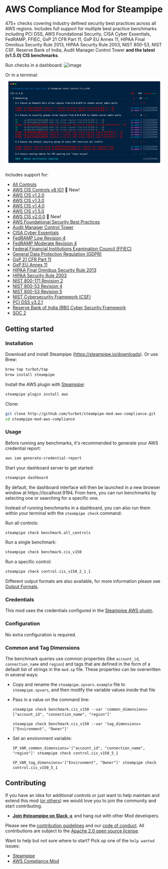 # AWS Compliance Mod for Steampipe

475+ checks covering industry defined security best practices across all AWS regions. Includes full support for multiple best practice benchmarks including PCI DSS, AWS Foundational Security, CISA Cyber Essentials, FedRAMP, FFIEC, GxP 21 CFR Part 11, GxP EU Annex 11, HIPAA Final Omnibus Security Rule 2013, HIPAA Security Rule 2003, NIST 800-53, NIST CSF, Reserve Bank of India, Audit Manager Control Tower **and the latest (v1.5.0) CIS benchmarks**.

Run checks in a dashboard:
![image](https://raw.githubusercontent.com/turbot/steampipe-mod-aws-compliance/main/docs/aws_cis_v140_dashboard.png)

Or in a terminal:
![image](https://raw.githubusercontent.com/turbot/steampipe-mod-aws-compliance/main/docs/aws_cis_v140_console.png)

Includes support for:
* [All Controls](https://hub.steampipe.io/mods/turbot/aws_compliance/controls/benchmark.all_controls)
* [AWS CIS Controls v8 IG1](https://hub.steampipe.io/mods/turbot/aws_compliance/controls/benchmark.cis_controls_v8_ig1) 🚀 New!
* [AWS CIS v1.2.0](https://hub.steampipe.io/mods/turbot/aws_compliance/controls/benchmark.cis_v120)
* [AWS CIS v1.3.0](https://hub.steampipe.io/mods/turbot/aws_compliance/controls/benchmark.cis_v130)
* [AWS CIS v1.4.0](https://hub.steampipe.io/mods/turbot/aws_compliance/controls/benchmark.cis_v140)
* [AWS CIS v1.5.0](https://hub.steampipe.io/mods/turbot/aws_compliance/controls/benchmark.cis_v150)
* [AWS CIS v2.0.0](https://hub.steampipe.io/mods/turbot/aws_compliance/controls/benchmark.cis_v200) 🚀 New!
* [AWS Foundational Security Best Practices](https://hub.steampipe.io/mods/turbot/aws_compliance/controls/benchmark.foundational_security)
* [Audit Manager Control Tower](https://hub.steampipe.io/mods/turbot/aws_compliance/controls/benchmark.control_tower)
* [CISA Cyber Essentials](https://hub.steampipe.io/mods/turbot/aws_compliance/controls/benchmark.cisa_cyber_essentials)
* [FedRAMP Low Revision 4](https://hub.steampipe.io/mods/turbot/aws_compliance/controls/benchmark.fedramp_low_rev_4)
* [FedRAMP Moderate Revision 4](https://hub.steampipe.io/mods/turbot/aws_compliance/controls/benchmark.fedramp_moderate_rev_4)
* [Federal Financial Institutions Examination Council (FFIEC)](https://hub.steampipe.io/mods/turbot/aws_compliance/controls/benchmark.ffiec)
* [General Data Protection Regulation (GDPR)](https://hub.steampipe.io/mods/turbot/aws_compliance/controls/benchmark.gdpr)
* [GxP 21 CFR Part 11](https://hub.steampipe.io/mods/turbot/aws_compliance/controls/benchmark.gxp_21_cfr_part_11)
* [GxP EU Annex 11](https://hub.steampipe.io/mods/turbot/aws_compliance/controls/benchmark.gxp_eu_annex_11)
* [HIPAA Final Omnibus Security Rule 2013](https://hub.steampipe.io/mods/turbot/aws_compliance/controls/benchmark.hipaa_final_omnibus_security_rule_2013)
* [HIPAA Security Rule 2003](https://hub.steampipe.io/mods/turbot/aws_compliance/controls/benchmark.hipaa_security_rule_2003)
* [NIST 800-171 Revision 2](https://hub.steampipe.io/mods/turbot/aws_compliance/controls/benchmark.nist_800_171_rev_2)
* [NIST 800-53 Revision 4](https://hub.steampipe.io/mods/turbot/aws_compliance/controls/benchmark.nist_800_53_rev_4)
* [NIST 800-53 Revision 5](https://hub.steampipe.io/mods/turbot/aws_compliance/controls/benchmark.nist_800_53_rev_5)
* [NIST Cybersecurity Framework (CSF)](https://hub.steampipe.io/mods/turbot/aws_compliance/controls/benchmark.nist_csf)
* [PCI DSS v3.2.1](https://hub.steampipe.io/mods/turbot/aws_compliance/controls/benchmark.pci_dss_v321)
* [Reserve Bank of India (RBI) Cyber Security Framework](https://hub.steampipe.io/mods/turbot/aws_compliance/controls/benchmark.rbi_cyber_security)
* [SOC 2](https://hub.steampipe.io/mods/turbot/aws_compliance/controls/benchmark.soc_2)

## Getting started

### Installation

Download and install Steampipe (https://steampipe.io/downloads). Or use Brew:

```sh
brew tap turbot/tap
brew install steampipe
```

Install the AWS plugin with [Steampipe](https://steampipe.io):

```sh
steampipe plugin install aws
```

Clone:

```sh
git clone http://github.com/turbot/steampipe-mod-aws-compliance.git
cd steampipe-mod-aws-compliance
```

### Usage

Before running any benchmarks, it's recommended to generate your AWS credential report:

```sh
aws iam generate-credential-report
```

Start your dashboard server to get started:

```sh
steampipe dashboard
```

By default, the dashboard interface will then be launched in a new browser
window at https://localhost:9194. From here, you can run benchmarks by
selecting one or searching for a specific one.

Instead of running benchmarks in a dashboard, you can also run them within your
terminal with the `steampipe check` command:

Run all controls:

```sh
steampipe check benchmark.all_controls
```

Run a single benchmark:

```sh
steampipe check benchmark.cis_v150
```

Run a specific control:

```sh
steampipe check control.cis_v150_2_1_1
```

Different output formats are also available, for more information please see
[Output Formats](https://steampipe.io/docs/reference/cli/check#output-formats).

### Credentials

This mod uses the credentials configured in the [Steampipe AWS plugin](https://hub.steampipe.io/plugins/turbot/aws).

### Configuration

No extra configuration is required.

### Common and Tag Dimensions

The benchmark queries use common properties (like `account_id`, `connection_name` and `region`) and tags that are defined in the form of a default list of strings in the `mod.sp` file. These properties can be overwritten in several ways:

- Copy and rename the `steampipe.spvars.example` file to `steampipe.spvars`, and then modify the variable values inside that file
- Pass in a value on the command line:

  ```shell
  steampipe check benchmark.cis_v150 --var 'common_dimensions=["account_id", "connection_name", "region"]'
  ```

  ```shell
  steampipe check benchmark.cis_v150 --var 'tag_dimensions=["Environment", "Owner"]'
  ```

- Set an environment variable:

  ```shell
  SP_VAR_common_dimensions='["account_id", "connection_name", "region"]' steampipe check control.cis_v150_5_1
  ```

  ```shell
  SP_VAR_tag_dimensions='["Environment", "Owner"]' steampipe check control.cis_v150_5_1
  ```

## Contributing

If you have an idea for additional controls or just want to help maintain and extend this mod ([or others](https://github.com/topics/steampipe-mod)) we would love you to join the community and start contributing.

- **[Join #steampipe on Slack →](https://turbot.com/community/join)** and hang out with other Mod developers.

Please see the [contribution guidelines](https://github.com/turbot/steampipe/blob/main/CONTRIBUTING.md) and our [code of conduct](https://github.com/turbot/steampipe/blob/main/CODE_OF_CONDUCT.md). All contributions are subject to the [Apache 2.0 open source license](https://github.com/turbot/steampipe-mod-aws-compliance/blob/main/LICENSE).

Want to help but not sure where to start? Pick up one of the `help wanted` issues:

- [Steampipe](https://github.com/turbot/steampipe/labels/help%20wanted)
- [AWS Compliance Mod](https://github.com/turbot/steampipe-mod-aws-compliance/labels/help%20wanted)

